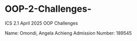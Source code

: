 # OOP-2-Challenges-
ICS 2.1 April 2025 OOP Challenges

Name: Omondi, Angela Achieng
Admission Number: 189545
